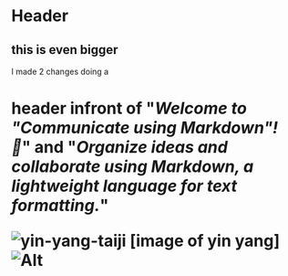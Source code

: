 # <h1> Header </header>
## this is even bigger 
I made 2 changes doing a <h1> header infront of "_Welcome to "Communicate using Markdown"! :wave:_" and "_Organize ideas and collaborate using Markdown, a lightweight language for text formatting._"

![yin-yang-taiji](https://github.com/RavennR/skills-communicate-using-markdown/assets/156838582/ad5af01a-2778-4a8d-8c9f-5b92f30df6d2)
[image of yin yang]
![Alt](https://github.com/RavennR/skills-communicate-using-markdown/assets/156838582/ad5af01a-2778-4a8d-8c9f-5b92f30df6d2)
